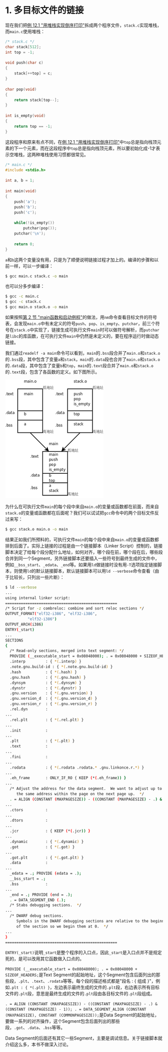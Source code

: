 # 1. 多目标文件的链接

现在我们把[例 12.1 "用堆栈实现倒序打印"](../ch12/s02#stackqueue.stackreverse)拆成两个程序文件，`stack.c`实现堆栈，而`main.c`使用堆栈：

```c
/* stack.c */
char stack[512];
int top = -1;

void push(char c)
{
    stack[++top] = c;
}

char pop(void)
{
    return stack[top--];
}

int is_empty(void)
{
    return top == -1;
}
```

这段程序和原来有点不同，在[例 12.1 "用堆栈实现倒序打印"](../ch12/s02#stackqueue.stackreverse)中`top`总是指向栈顶元素的下一个元素，而在这段程序中`top`总是指向栈顶元素，所以要初始化成-1才表示空堆栈，这两种堆栈使用习惯都很常见。

```c
/* main.c */
#include <stdio.h>

int a, b = 1;

int main(void)
{
    push('a');
    push('b');
    push('c');
    
    while(!is_empty())
        putchar(pop());
    putchar('\n');

    return 0;
}
```

`a`和`b`这两个变量没有用，只是为了顺便说明链接过程才加上的。编译的步骤和以前一样，可以一步编译：

```bash
$ gcc main.c stack.c -o main
```

也可以分多步编译：

```bash
$ gcc -c main.c
$ gcc -c stack.c
$ gcc main.o stack.o -o main
```

如果按照[第 2 节 "main函数和启动例程"](../ch19/s02#asmc.main)的做法，用`nm`命令查看目标文件的符号表，会发现`main.o`中有未定义的符号`push`、`pop`、`is_empty`、`putchar`，前三个符号在`stack.o`中实现了，链接生成可执行文件`main`时可以做符号解析，而`putchar`是`libc`的库函数，在可执行文件`main`中仍然是未定义的，要在程序运行时做动态链接。

我们通过`readelf -a main`命令可以看到，`main`的`.bss`段合并了`main.o`和`stack.o`的`.bss`段，其中包含了变量`a`和`stack`，`main`的`.data`段也合并了`main.o`和`stack.o`的`.data`段，其中包含了变量`b`和`top`，`main`的`.text`段合并了`main.o`和`stack.o`的`.text`段，包含了各函数的定义。如下图所示。

![多目标文件的链接](../images/link.multiobj.png)

为什么在可执行文件`main`的每个段中来自`main.o`的变量或函数都在前面，而来自`stack.o`的变量或函数都在后面呢？我们可以试试把`gcc`命令中的两个目标文件反过来写：

```bash
$ gcc stack.o main.o -o main
```

结果正如我们所预料的，可执行文件`main`的每个段中来自`main.o`的变量或函数都排到后面了。实际上链接的过程是由一个链接脚本（Linker Script）控制的，链接脚本决定了给每个段分配什么地址，如何对齐，哪个段在前，哪个段在后，哪些段合并到同一个Segment，另外链接脚本还要插入一些符号到最终生成的文件中，例如`__bss_start`、`_edata`、`_end`等。如果用`ld`做链接时没有用`-T`选项指定链接脚本，则使用`ld`的默认链接脚本，默认链接脚本可以用`ld --verbose`命令查看（由于比较长，只列出一些片断）：

```bash
$ ld --verbose
...
using internal linker script:
==================================================
/* Script for -z combreloc: combine and sort reloc sections */
OUTPUT_FORMAT("elf32-i386", "elf32-i386",
          "elf32-i386")
OUTPUT_ARCH(i386)
ENTRY(_start)
...
SECTIONS
{
  /* Read-only sections, merged into text segment: */
  PROVIDE (__executable_start = 0x08048000); . = 0x08048000 + SIZEOF_HEADERS;
  .interp         : { *(.interp) }
  .note.gnu.build-id : { *(.note.gnu.build-id) }
  .hash           : { *(.hash) }
  .gnu.hash       : { *(.gnu.hash) }
  .dynsym         : { *(.dynsym) }
  .dynstr         : { *(.dynstr) }
  .gnu.version    : { *(.gnu.version) }
  .gnu.version_d  : { *(.gnu.version_d) }
  .gnu.version_r  : { *(.gnu.version_r) }
  .rel.dyn        :
...
  .rel.plt        : { *(.rel.plt) }
...
  .init           :
...
  .plt            : { *(.plt) }
  .text           :
...
  .fini           :
...
  .rodata         : { *(.rodata .rodata.* .gnu.linkonce.r.*) }
...
  .eh_frame       : ONLY_IF_RO { KEEP (*(.eh_frame)) }
...
  /* Adjust the address for the data segment.  We want to adjust up to
     the same address within the page on the next page up.  */
  . = ALIGN (CONSTANT (MAXPAGESIZE)) - ((CONSTANT (MAXPAGESIZE) - .) & (CONSTANT (MAXPAGESIZE) - 1)); . = DATA_SEGMENT_ALIGN (CONSTANT (MAXPAGESIZE), CONSTANT (COMMONPAGESIZE));
...
  .ctors          :
...
  .dtors          :
...
  .jcr            : { KEEP (*(.jcr)) }
...
  .dynamic        : { *(.dynamic) }
  .got            : { *(.got) }
...
  .got.plt        : { *(.got.plt) }
  .data           :
...
  _edata = .; PROVIDE (edata = .);
  __bss_start = .;
  .bss            :
...
  _end = .; PROVIDE (end = .);
  . = DATA_SEGMENT_END (.);
  /* Stabs debugging sections.  */
...
  /* DWARF debug sections.
     Symbols in the DWARF debugging sections are relative to the beginning
     of the section so we begin them at 0.  */
...
}
==================================================
```

`ENTRY(_start)`说明`_start`是整个程序的入口点，因此`_start`是入口点并不是规定死的，是可以改用其它函数做入口点的。

`PROVIDE (__executable_start = 0x08048000); . = 0x08048000 + SIZEOF_HEADERS;`是Text Segment的起始地址，这个Segment包含后面列出的那些段，`.plt`、`.text`、`.rodata`等等。每个段的描述格式都是"段名 : { 组成 }"，例如`.plt : { *(.plt) }`，左边表示最终生成的文件的`.plt`段，右边表示所有目标文件的`.plt`段，意思是最终生成的文件的`.plt`段由各目标文件的`.plt`段组成。

`. = ALIGN (CONSTANT (MAXPAGESIZE)) - ((CONSTANT (MAXPAGESIZE) - .) & (CONSTANT (MAXPAGESIZE) - 1)); . = DATA_SEGMENT_ALIGN (CONSTANT (MAXPAGESIZE), CONSTANT (COMMONPAGESIZE));`是Data Segment的起始地址，要做一系列的对齐操作，这个Segment包含后面列出的那些段，`.got`、`.data`、`.bss`等等。

Data Segment的后面还有其它一些Segment，主要是调试信息。关于链接脚本就介绍这么多，本书不做深入讨论。 